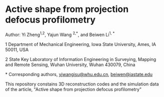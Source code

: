 # Active shape from projection defocus profilometry
Author: Yi Zheng<sup>1,2</sup>, Yajun Wang <sup>2,*</sup>, and Beiwen Li<sup>1, *</sup>

1 Department of Mechanical Engineering, Iowa State University, Ames, IA 50011, USA

2 State Key Laboratory of Information Engineering in Surveying, Mapping and Remote Sensing, Wuhan University, Wuhan 430079, China

\* Corresponding authors, yjwangisu@whu.edu.cn, beiwen@iastate.edu

This repository constains 3D reconstruction codes and the simulation data of the article, "Active shape from projection defocus profilometry"
